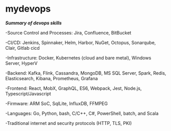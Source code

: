 # mydevops
___Summary of devops skills___

-Source Control and Processes: Jira, Confluence, BitBucket 

-CI/CD: Jenkins, Spinnaker, Helm, Harbor, NuGet, Octopus, Sonarqube, Clair, Gitlab cicd 

-Infrastructure: Docker, Kubernetes (cloud and bare metal), Windows Server, HyperV 

-Backend: Kafka, Flink, Cassandra, MongoDB, MS SQL Server, Spark, Redis, Elasticsearch, Kibana, Prometheus, Grafana 

-Frontend: React, MobX, GraphQL, ES6, Webpack, Jest, Node.js, Typescript/Javascript 

-Firmware: ARM SoC, SqlLite, InfluxDB, FFMPEG 

-Languages: Go, Python, bash, C/C++, C#, PowerShell, batch, and Scala 

-Traditional internet and security protocols (HTTP, TLS, PKI) 


